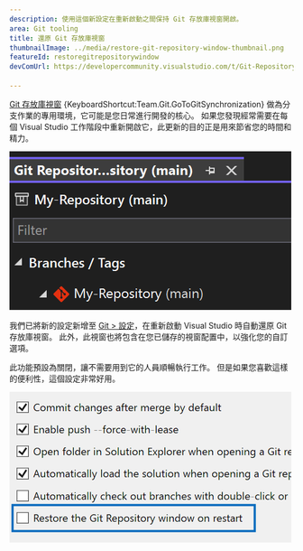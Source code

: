 ```yaml
---
description: 使用這個新設定在重新啟動之間保持 Git 存放庫視窗開啟。
area: Git tooling
title: 還原 Git 存放庫視窗
thumbnailImage: ../media/restore-git-repository-window-thumbnail.png
featureId: restoregitrepositorywindow
devComUrl: https://developercommunity.visualstudio.com/t/Git-Repository-window-is-not-restored-in/1255797

---
```



[Git 存放庫視窗](vscmd://Team.Git.GoToGitSynchronization) {KeyboardShortcut:Team.Git.GoToGitSynchronization} 做為分支作業的專用環境，它可能是您日常進行開發的核心。 如果您發現經常需要在每個 Visual Studio 工作階段中重新開啟它，此更新的目的正是用來節省您的時間和精力。

![Git 存放庫視窗分支清單。](../media/restore-git-repository-window-thumbnail.png)

我們已將新的設定新增至 [Git > 設定](vscmd://Team.Git.Settings)，在重新啟動 Visual Studio 時自動還原 Git 存放庫視窗。 此外，此視窗也將包含在您已儲存的視窗配置中，以強化您的自訂選項。

此功能預設為關閉，讓不需要用到它的人員順暢執行工作。 但是如果您喜歡這樣的便利性，這個設定非常好用。

![包含還原 Git 存放庫視窗核取方塊的 Git 設定頁面。](../media/restore-git-repository-window-setting.png)
